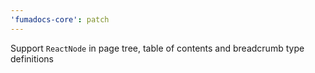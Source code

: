 ```yaml
---
'fumadocs-core': patch
---
```


Support `ReactNode` in page tree, table of contents and breadcrumb type definitions
